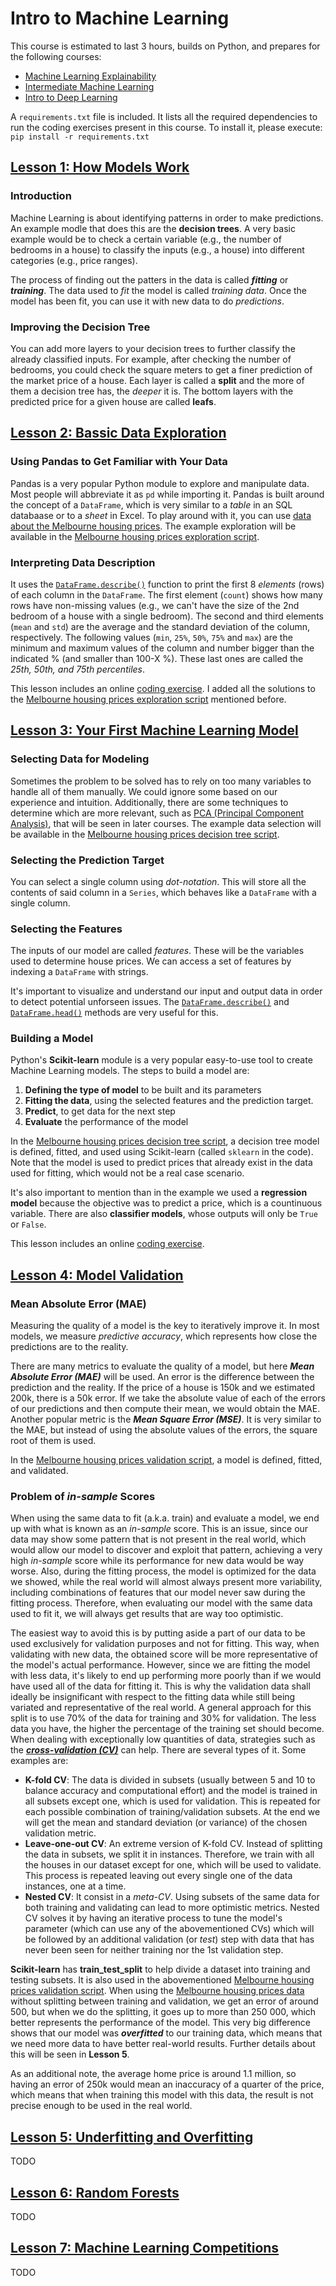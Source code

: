 # Intro to Machine Learning
This course is estimated to last 3 hours, builds on Python, and prepares for the following courses:
- [Machine Learning Explainability](https://www.kaggle.com/learn/machine-learning-explainability)
- [Intermediate Machine Learning](https://www.kaggle.com/learn/intermediate-machine-learning)
- [Intro to Deep Learning](https://www.kaggle.com/learn/intro-to-deep-learning)

A `requirements.txt` file is included. It lists all the required dependencies to run the coding exercises present in this course. To install it, please execute: `pip install -r requirements.txt`

## [Lesson 1: How Models Work](https://www.kaggle.com/code/dansbecker/how-models-work)
### Introduction
Machine Learning is about identifying patterns in order to make predictions. An example modle that does this are the **decision trees**. A very basic example would be to check a certain variable (e.g., the number of bedrooms in a house) to classify the inputs (e.g., a house) into different categories (e.g., price ranges).

The process of finding out the patters in the data is called ***fitting*** or ***training***. The data used to *fit* the model is called *training data*. Once the model has been fit, you can use it with new data to do *predictions*.

### Improving the Decision Tree
You can add more layers to your decision trees to further classify the already classified inputs. For example, after checking the number of bedrooms, you could check the square meters to get a finer prediction of the market price of a house. Each layer is called a **split** and the more of them a decision tree has, the *deeper* it is. The bottom layers with the predicted price for a given house are called **leafs**.


## [Lesson 2: Bassic Data Exploration](https://www.kaggle.com/code/dansbecker/basic-data-exploration)
### Using Pandas to Get Familiar with Your Data
Pandas is a very popular Python module to explore and manipulate data. Most people will abbreviate it as `pd` while importing it. Pandas is built around the concept of a `DataFrame`, which is very similar to a *table* in an SQL databaase or to a *sheet* in Excel. To play around with it, you can use [data about the Melbourne housing prices](https://www.kaggle.com/datasets/dansbecker/melbourne-housing-snapshot). The example exploration will be available in the [Melbourne housing prices exploration script](https://github.com/jmtc7/kaggle-courses/tree/main/00_intro_to_machine_learning/coding_exercises/lesson02__data_exploration.py).

### Interpreting Data Description
It uses the [`DataFrame.describe()`](https://pandas.pydata.org/pandas-docs/stable/reference/api/pandas.DataFrame.describe.html) function to print the first 8 *elements* (rows) of each column in the `DataFrame`. The first element (`count`) shows how many rows have non-missing values (e.g., we can't have the size of the 2nd bedroom of a house with a single bedroom). The second and third elements (`mean` and `std`) are the average and the standard deviation of the column, respectively. The following values (`min`, `25%`, `50%`, `75%` and `max`) are the minimum and maximum values of the column and number bigger than the indicated % (and smaller than 100-X %). These last ones are called the *25th, 50th, and 75th percentiles*.

This lesson includes an online [coding exercise](https://www.kaggle.com/code/jmtc7kaggle/exercise-explore-your-data/edit). I added all the solutions to the [Melbourne housing prices exploration script](https://github.com/jmtc7/kaggle-courses/tree/main/00_intro_to_machine_learning/coding_exercises/lesson02__data_exploration.py) mentioned before.


## [Lesson 3: Your First Machine Learning Model](https://www.kaggle.com/code/dansbecker/your-first-machine-learning-model)
### Selecting Data for  Modeling
Sometimes the problem to be solved has to rely on too many variables to handle all of them manually. We could ignore some based on our experience and intuition. Additionally, there are some techniques to determine which are more relevant, such as [PCA (Principal Component Analysis)](https://en.wikipedia.org/wiki/Principal_component_analysis), that will be seen in later courses. The example data selection will be available in the [Melbourne housing prices decision tree script](https://github.com/jmtc7/kaggle-courses/tree/main/00_intro_to_machine_learning/coding_exercises/lesson03__decision_tree.py).

### Selecting the Prediction Target
You can select a single column using *dot-notation*. This will store all the contents of said column in a `Series`, which behaves like a `DataFrame` with a single column.

### Selecting the Features
The inputs of our model are called *features*. These will be the variables used to determine house prices. We can access a set of features by indexing a `DataFrame` with strings.

It's important to visualize and understand our input and output data in order to detect potential unforseen issues. The [`DataFrame.describe()`](https://pandas.pydata.org/pandas-docs/stable/reference/api/pandas.DataFrame.describe.html) and [`DataFrame.head()`](https://pandas.pydata.org/pandas-docs/stable/reference/api/pandas.DataFrame.head.html) methods are very useful for this.

### Building a Model
Python's **Scikit-learn** module is a very popular easy-to-use tool to create Machine Learning models. The steps to build a model are:
1. **Defining the type of model** to be built and its parameters
2. **Fitting the data**, using the selected features and the prediction target.
3. **Predict**, to get data for the next step
4. **Evaluate** the performance of the model

In the [Melbourne housing prices decision tree script](https://github.com/jmtc7/kaggle-courses/tree/main/00_intro_to_machine_learning/coding_exercises/lesson03__decision_tree.py), a decision tree model is defined, fitted, and used using Scikit-learn (called `sklearn` in the code). Note that the model is used to predict prices that already exist in the data used for fitting, which would not be a real case scenario.

It's also important to mention than in the example we used a **regression model** because the objective was to predict a price, which is a countinuous variable. There are also **classifier models**, whose outputs will only be `True` or `False`.

This lesson includes an online [coding exercise](https://www.kaggle.com/kernels/fork/1404276).


## [Lesson 4: Model Validation](https://www.kaggle.com/code/dansbecker/model-validation)
### Mean Absolute Error (MAE)
Measuring the quality of a model is the key to iteratively improve it. In most models, we measure *predictive accuracy*, which represents how close the predictions are to the reality.

There are many metrics to evaluate the quality of a model, but here ***Mean Absolute Error (MAE)*** will be used. An error is the difference between the prediction and the reality. If the price of a house is 150k and we estimated 200k, there is a 50k error. If we take the absolute value of each of the errors of our predictions and then compute their mean, we would obtain the MAE. Another popular metric is the ***Mean Square Error (MSE)***. It is very similar to the MAE, but instead of using the absolute values of the errors, the square root of them is used.

In the [Melbourne housing prices validation script](https://github.com/jmtc7/kaggle-courses/tree/main/00_intro_to_machine_learning/coding_exercises/lesson04__validation.py), a model is defined, fitted, and validated.

### Problem of *in-sample* Scores
When using the same data to fit (a.k.a. train) and evaluate a model, we end up with what is known as an *in-sample* score. This is an issue, since our data may show some pattern that is not present in the real world, which would allow our model to discover and exploit that pattern, achieving a very high *in-sample* score while its performance for new data would be way worse. Also, during the fitting process, the model is optimized for the data we showed, while the real world will almost always present more variability, including combinations of features that our model never saw during the fitting process. Therefore, when evaluating our model with the same data used to fit it, we will always get results that are way too optimistic.

The easiest way to avoid this is by putting aside a part of our data to be used exclusively for validation purposes and not for fitting. This way, when validating with new data, the obtained score will be more representative of the model's actual performance. However, since we are fitting the model with less data, it's likely to end up performing more poorly than if we would have used all of the data for fitting it. This is why the validation data shall ideally be insignificant with respect to the fitting data while still being variated and representative of the real world. A general approach for this split is to use 70% of the data for training and 30% for validation. The less data you have, the higher the percentage of the training set should become. When dealing with exceptionally low quantities of data, strategies such as the [***cross-validation (CV)***](https://en.wikipedia.org/wiki/Cross-validation_(statistics)) can help. There are several types of it. Some examples are:
- **K-fold CV**: The data is divided in subsets (usually between 5 and 10 to balance accuracy and computational effort) and the model is trained in all subsets except one, which is used for validation. This is repeated for each possible combination of training/validation subsets. At the end we will get the mean and standard deviation (or variance) of the chosen validation metric.
- **Leave-one-out CV**: An extreme version of K-fold CV. Instead of splitting the data in subsets, we split it in instances. Therefore, we train with all the houses in our dataset except for one, which will be used to validate. This process is repeated leaving out every single one of the data instances, one at a time.
- **Nested CV**: It consist in a *meta-CV*. Using subsets of the same data for both training and validating can lead to more optimistic metrics. Nested CV solves it by having an iterative process to tune the model's parameter (which can use any of the abovementioned CVs) which will be followed by an additional validation (or *test*) step with data that has never been seen for neither training nor the 1st validation step.

**Scikit-learn** has **train_test_split** to help divide a dataset into training and testing subsets. It is also used in the abovementioned [Melbourne housing prices validation script](https://github.com/jmtc7/kaggle-courses/tree/main/00_intro_to_machine_learning/coding_exercises/lesson04__validation.py). When using the [Melbourne housing prices data](https://www.kaggle.com/datasets/dansbecker/melbourne-housing-snapshot) without splitting between training and validation, we get an error of around 500, but when we do the splitting, it goes up to more than 250 000, which better represents the performance of the model. This very big difference shows that our model was ***overfitted*** to our training data, which means that we need more data to have better real-world results. Further details about this will be seen in **Lesson 5**.

As an additional note, the average home price is around 1.1 million, so having an error of 250k would mean an inaccuracy of a quarter of the price, which means that when training this model with this data, the result is not precise enough to be used in the real world.


## [Lesson 5: Underfitting and Overfitting](https://www.kaggle.com/code/dansbecker/underfitting-and-overfitting)
TODO


## [Lesson 6: Random Forests](https://www.kaggle.com/code/dansbecker/random-forests)
TODO


## [Lesson 7: Machine Learning Competitions](https://www.kaggle.com/code/alexisbcook/machine-learning-competitions)
TODO
